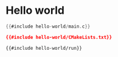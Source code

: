 # Hello world

```c
{{#include hello-world/main.c}}
```

```cmake
{{#include hello-world/CMakeLists.txt}}
```

```sh
{{#include hello-world/run}}
```